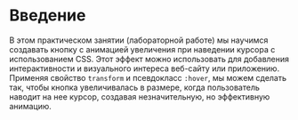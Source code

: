 # Введение

В этом практическом занятии (лабораторной работе) мы научимся создавать кнопку с анимацией увеличения при наведении курсора с использованием CSS. Этот эффект можно использовать для добавления интерактивности и визуального интереса веб-сайту или приложению. Применяя свойство `transform` и псевдокласс `:hover`, мы можем сделать так, чтобы кнопка увеличивалась в размере, когда пользователь наводит на нее курсор, создавая незначительную, но эффективную анимацию.
